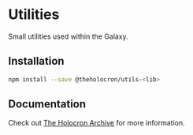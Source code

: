# Utilities

Small utilities used within the Galaxy.


## Installation

```bash
npm install --save @theholocron/utils-<lib>
```

## Documentation

Check out [The Holocron Archive](https://docs.theholocron.dev/projects/utils/) for more information.
